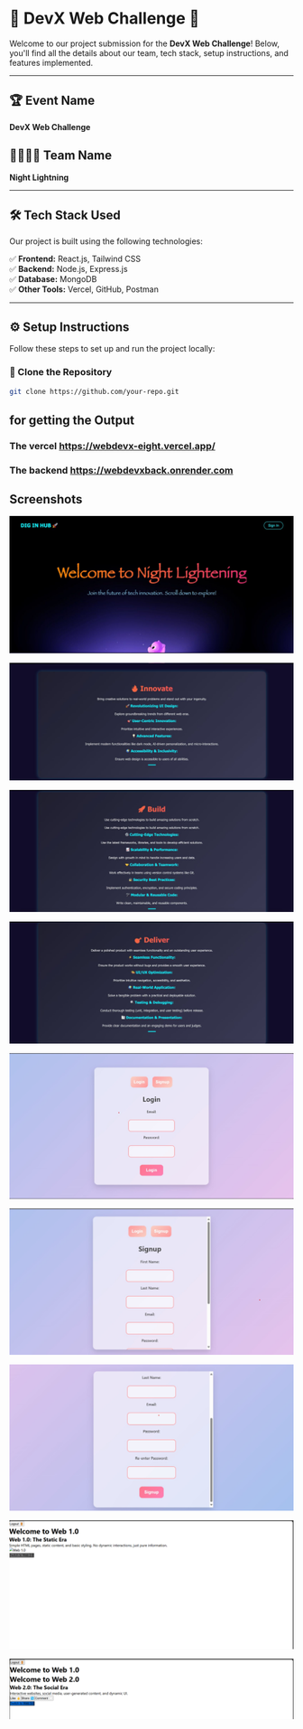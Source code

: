 # 🎉 DevX Web Challenge 🚀  

Welcome to our project submission for the **DevX Web Challenge**! Below, you'll find all the details about our team, tech stack, setup instructions, and features implemented.  

---

## 🏆 Event Name  
**DevX Web Challenge**  

## 👨‍💻👩‍💻 Team Name  
**Night Lightning**  

---

## 🛠️ Tech Stack Used  
Our project is built using the following technologies:  

✅ **Frontend:** React.js, Tailwind CSS  
✅ **Backend:** Node.js, Express.js  
✅ **Database:** MongoDB  
✅ **Other Tools:** Vercel, GitHub, Postman  

---

## ⚙️ Setup Instructions  

Follow these steps to set up and run the project locally:  

### 🔹 Clone the Repository  
```bash
git clone https://github.com/your-repo.git
```
## for getting the Output

### The vercel https://webdevx-eight.vercel.app/

### The backend https://webdevxback.onrender.com

## Screenshots

![Gallery Image 1](Gallery/first.jpg)


![Gallery Image 2](Gallery/second.jpg)


![Gallery Image 1](Gallery/third.jpg)


![Gallery Image 2](Gallery/fourth.jpg)


![Gallery Image 1](Gallery/fifth.jpg)


![Gallery Image 2](Gallery/six.jpg)


![Gallery Image 1](Gallery/seven.jpg)


![Gallery Image 2](Gallery/eight.png)


![Gallery Image 1](Gallery/nine.png)



